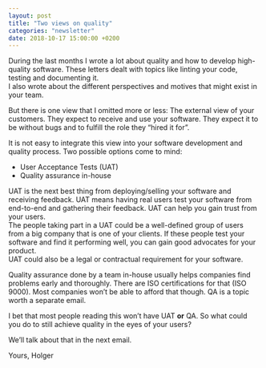 ```yaml
---
layout: post
title: "Two views on quality"
categories: "newsletter"
date: 2018-10-17 15:00:00 +0200
---
```


During the last months I wrote a lot about quality and how to develop high-quality software. These letters dealt with topics like linting your code, testing and documenting it.  
I also wrote about the different perspectives and motives that might exist in your team.

But there is one view that I omitted more or less: The external view of your customers. They expect to receive and use your software. They expect it to be without bugs and to fulfill the role they “hired it for”.
<!--more-->
It is not easy to integrate this view into your software development and quality process. Two possible options come to mind:

- User Acceptance Tests (UAT)
- Quality assurance in-house

UAT is the next best thing from deploying/selling your software and receiving feedback. UAT means having real users test your software from end-to-end and gathering their feedback. UAT can help you gain trust from your users.  
The people taking part in a UAT could be a well-defined group of users from a big company that is one of your clients. If these people test your software and find it performing well, you can gain good advocates for your product.  
UAT could also be a legal or contractual requirement for your software.

Quality assurance done by a team in-house usually helps companies find problems early and thoroughly. There are ISO certifications for that (ISO 9000). Most companies won’t be able to afford that though. QA is a topic worth a separate email.

I bet that most people reading this won’t have UAT **or** QA. So what could you do to still achieve quality in the eyes of your users?

We’ll talk about that in the next email.

Yours,
Holger